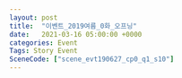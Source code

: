 ```yaml
---
layout: post
title:  "이벤트_2019여름_0화_오프닝"
date:   2021-03-16 05:00:00 +0000
categories: Event
Tags: Story Event
SceneCode: ["scene_evt190627_cp0_q1_s10"]
---
```

